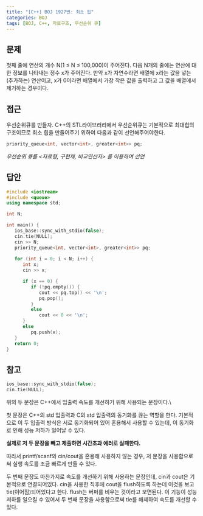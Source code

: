```yaml
---
title: "[C++] BOJ 1927번: 최소 힙"
categories: BOJ
tags: [BOJ, C++, 자료구조, 우선순위 큐]
---
```



## 문제

첫째 줄에 연산의 개수 N(1 ≤ N ≤ 100,000)이 주어진다. 다음 N개의 줄에는 연산에 대한 정보를 나타내는 정수 x가 주어진다. 만약 x가 자연수라면 배열에 x라는 값을 넣는(추가하는) 연산이고, x가 0이라면 배열에서 가장 작은 값을 출력하고 그 값을 배열에서 제거하는 경우이다.

## 접근

우선순위큐를 만들자. C++의 STL라이브러리에서 우선순위큐는 기본적으로 최대힙의 구조이므로 최소 힙을 만들어주기 위하여 다음과 같이 선언해주어야한다.

```cpp
priority_queue<int, vector<int>, greater<int>> pq;
```

*우선순위 큐를 <자료형, 구현체, 비교연산자> 를 이용하여 선언*

## 답안

```cpp
#include <iostream>
#include <queue>
using namespace std;

int N;

int main() {
   ios_base::sync_with_stdio(false);
   cin.tie(NULL);
   cin >> N;
   priority_queue<int, vector<int>, greater<int>> pq;
   
   for (int i = 0; i < N; i++) {
      int x;
      cin >> x;

      if (x == 0) {
         if (!pq.empty()) {
            cout << pq.top() << '\n';
            pq.pop();
         }
         else
            cout << 0 << '\n';
      }
      else
         pq.push(x);
   }
   return 0;
}
```

## 참고

```cpp
ios_base::sync_with_stdio(false);
cin.tie(NULL);
```

위의 두 문장은 C++에서 입출력 속도를 개선하기 위해 사용되는 문장이다.\

첫 문장은 C++의 std 입출력과 C의 std 입출력의 동기화를 끊는 역할을 한다. 기본적으로 이 두 입출력 방식은 서로 동기화되어 있어 혼용해서 사용할 수 있는데, 이 동기화로 인해 성능 저하가 일어날 수 있다.

**실제로 저 두 문장을 빼고 제출하면 시간초과 에러로 실패한다.**

따라서 printf/scanf와 cin/cout을 혼용해 사용하지 않는 경우, 저 문장을 사용함으로써 실행 속도를 조금 빠르게 만들 수 있다.

두 번째 문장도 마찬가지로 속도를 개선하기 위해 사용하는 문장인데, cin과 cout은 기본적으로 연결되어있다. cin을 사용한 직후에 cout을 flush하도록 하는데 이것을 보고 tie(이어짐)되어있다고 한다. flush는 버퍼를 비우는 것이라고 보면된다. 이 기능이 성능 저하를 일으킬 수 있어서 두 번째 문장을 사용함으로써 tie를 해제하여 속도를 개선할 수 있다.